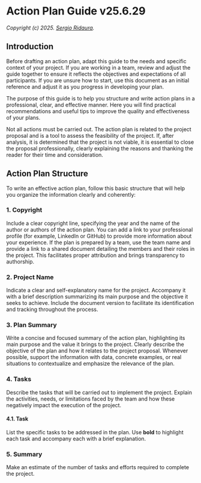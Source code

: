 # Action Plan Guide v25.6.29

_Copyright (c) 2025. [Sergio Ridaura](https://github.com/sergio-ridaura)._

## Introduction

Before drafting an action plan, adapt this guide to the needs and specific context of your project. If you are working in a team, review and adjust the guide together to ensure it reflects the objectives and expectations of all participants. If you are unsure how to start, use this document as an initial reference and adjust it as you progress in developing your plan.

The purpose of this guide is to help you structure and write action plans in a professional, clear, and effective manner. Here you will find practical recommendations and useful tips to improve the quality and effectiveness of your plans.

Not all actions must be carried out. The action plan is related to the project proposal and is a tool to assess the feasibility of the project. If, after analysis, it is determined that the project is not viable, it is essential to close the proposal professionally, clearly explaining the reasons and thanking the reader for their time and consideration.

## Action Plan Structure

To write an effective action plan, follow this basic structure that will help you organize the information clearly and coherently:

### 1. Copyright

Include a clear copyright line, specifying the year and the name of the author or authors of the action plan. You can add a link to your professional profile (for example, LinkedIn or GitHub) to provide more information about your experience. If the plan is prepared by a team, use the team name and provide a link to a shared document detailing the members and their roles in the project. This facilitates proper attribution and brings transparency to authorship.

### 2. Project Name

Indicate a clear and self-explanatory name for the project. Accompany it with a brief description summarizing its main purpose and the objective it seeks to achieve. Include the document version to facilitate its identification and tracking throughout the process.

### 3. Plan Summary

Write a concise and focused summary of the action plan, highlighting its main purpose and the value it brings to the project. Clearly describe the objective of the plan and how it relates to the project proposal. Whenever possible, support the information with data, concrete examples, or real situations to contextualize and emphasize the relevance of the plan.

### 4. Tasks

Describe the tasks that will be carried out to implement the project. Explain the activities, needs, or limitations faced by the team and how these negatively impact the execution of the project.

#### 4.1. Task

List the specific tasks to be addressed in the plan. Use **bold** to highlight each task and accompany each with a brief explanation.

### 5. Summary

Make an estimate of the number of tasks and efforts required to complete the project.
